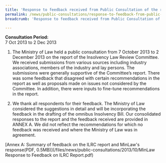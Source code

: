```yaml
---
title: 'Response to feedback received from Public Consultation of the report of the Insolvency Law Review Committee'
permalink: /news/public-consultations/response-to-feedback-from-public-consultation-on-ILRC-report0/
breadcrumb: 'Response to feedback received from Public Consultation of the report of the Insolvency Law Review Committee'

---
```



**Consultation Period:**    
7 Oct 2013 to 2 Dec 2013

1. The Ministry of Law held a public consultation from 7 October 2013 to 2 December 2013 on the report of the Insolvency Law Review Committee.  We received submissions from various sources including industry associations, members of the industry and lay persons.  The submissions were generally supportive of the Committee’s report.  There was some feedback that disagreed with certain recommendations in the report as well as proposals made on issues not considered by the Committee.  In addition, there were inputs to fine-tune recommendations in the report.


2. We thank all respondents for their feedback.  The Ministry of Law considered the suggestions in detail and will be incorporating the feedback in the drafting of the omnibus Insolvency Bill.  Our consolidated responses to the report and the feedback received are provided in ANNEX A.  We did not reflect the recommendations for which no feedback was received and where the Ministry of Law was in agreement. 


[Annex A: Summary of feedback on the ILRC report and MinLaw's response(PDF, 0.5MB)](/files/news/public-consultations/2013/10/MinLaw Response to Feedback on ILRC Report.pdf)
